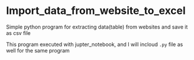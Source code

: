 # Import_data_from_website_to_excel
Simple python program for extracting data(table) from websites and save it as csv file

This program executed with jupter_notebook, and I will incloud `.py` file as well for the same program
